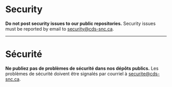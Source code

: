 # Security

**Do not post security issues to our public repositories.** Security issues must
be reported by email to <security@cds-snc.ca>.

______________________

# Sécurité

**Ne publiez pas de problèmes de sécurité dans nos dépôts publics.** Les
problèmes de sécurité doivent être signalés par courriel à <securite@cds-snc.ca>.